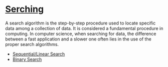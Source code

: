 # [Serching](Algorithms/Searching/readme.md)
A search algorithm is the step-by-step procedure used to locate specific data among a collection of data. It is considered a fundamental procedure in computing. In computer science, when searching for data, the difference between a fast application and a slower one often lies in the use of the proper search algorithms.


* [Sequential/Linear Search](Searching/SequentialSearch/readme.md)
* [Binary Search](Searching/BinarySearch/readme.md)

